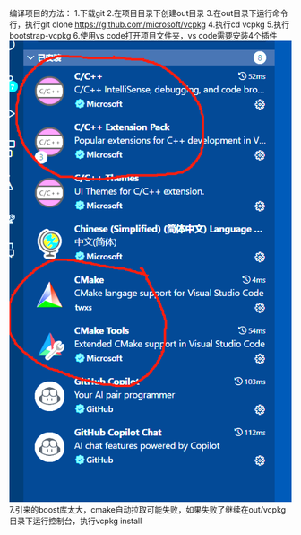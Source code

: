 编译项目的方法：
1.下载git
2.在项目目录下创建out目录
3.在out目录下运行命令行，执行git clone https://github.com/microsoft/vcpkg
4.执行cd vcpkg
5.执行bootstrap-vcpkg
6.使用vs code打开项目文件夹，vs code需要安装4个插件
![alt text](image.png)
7.引来的boost库太大，cmake自动拉取可能失败，如果失败了继续在out/vcpkg目录下运行控制台，执行vcpkg install